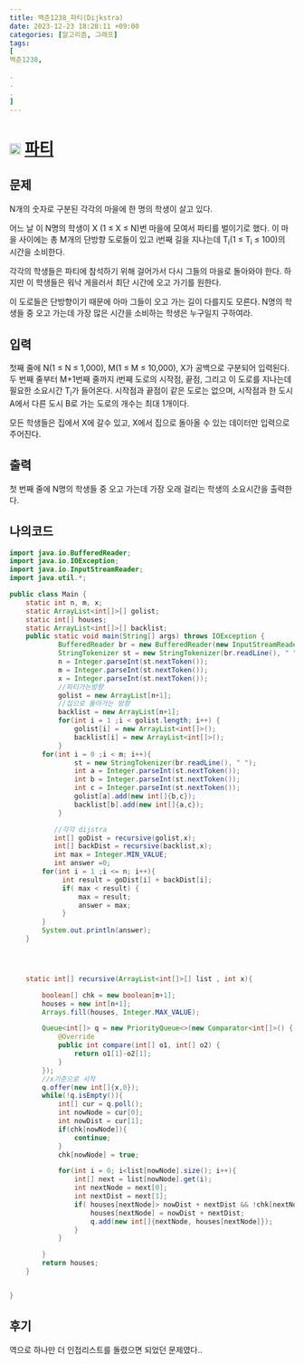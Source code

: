 ```yaml
---
title: 백준1238_파티(Dijkstra)
date: 2023-12-23 18:28:11 +09:00
categories: [알고리즘, 그래프]
tags:
[
백준1238,

.
.
.
]
---
```


# <img width="20px"  src="https://d2gd6pc034wcta.cloudfront.net/tier/13.svg" class="solvedac-tier"> [파티](https://www.acmicpc.net/problem/1238) 



## 문제
<p>N개의 숫자로 구분된 각각의 마을에 한 명의 학생이 살고 있다.</p>

<p>어느 날 이 N명의 학생이 X (1 ≤ X ≤ N)번 마을에 모여서 파티를 벌이기로 했다. 이 마을 사이에는 총 M개의 단방향 도로들이 있고 i번째 길을 지나는데 T<sub>i</sub>(1 ≤ T<sub>i</sub> ≤ 100)의 시간을 소비한다.</p>

<p>각각의 학생들은 파티에 참석하기 위해 걸어가서 다시 그들의 마을로 돌아와야 한다. 하지만 이 학생들은 워낙 게을러서 최단 시간에 오고 가기를 원한다.</p>

<p>이 도로들은 단방향이기 때문에 아마 그들이 오고 가는 길이 다를지도 모른다. N명의 학생들 중 오고 가는데 가장 많은 시간을 소비하는 학생은 누구일지 구하여라.</p>

## 입력
<p>첫째 줄에 N(1 ≤ N ≤ 1,000), M(1 ≤ M ≤ 10,000), X가 공백으로 구분되어 입력된다. 두 번째 줄부터 M+1번째 줄까지 i번째 도로의 시작점, 끝점, 그리고 이 도로를 지나는데 필요한 소요시간 T<sub>i</sub>가 들어온다. 시작점과 끝점이 같은 도로는 없으며, 시작점과 한 도시 A에서 다른 도시 B로 가는 도로의 개수는 최대 1개이다.</p>

<p>모든 학생들은 집에서 X에 갈수 있고, X에서 집으로 돌아올 수 있는 데이터만 입력으로 주어진다.</p>

## 출력
<p>첫 번째 줄에 N명의 학생들 중 오고 가는데 가장 오래 걸리는 학생의 소요시간을 출력한다.</p>

## 나의코드
```java
import java.io.BufferedReader;
import java.io.IOException;
import java.io.InputStreamReader;
import java.util.*;

public class Main {
    static int n, m, x;
    static ArrayList<int[]>[] golist;
    static int[] houses;
    static ArrayList<int[]>[] backlist;
    public static void main(String[] args) throws IOException {
            BufferedReader br = new BufferedReader(new InputStreamReader(System.in));
            StringTokenizer st = new StringTokenizer(br.readLine(), " ");
            n = Integer.parseInt(st.nextToken());
            m = Integer.parseInt(st.nextToken());
            x = Integer.parseInt(st.nextToken());
            //파티가는방향
            golist = new ArrayList[n+1];
            //집으로 돌아가는 방향
            backlist = new ArrayList[n+1];
            for(int i = 1 ;i < golist.length; i++) {
                golist[i] = new ArrayList<int[]>();
                backlist[i] = new ArrayList<int[]>();
            }
        for(int i = 0 ;i < m; i++){
                st = new StringTokenizer(br.readLine(), " ");
                int a = Integer.parseInt(st.nextToken());
                int b = Integer.parseInt(st.nextToken());
                int c = Integer.parseInt(st.nextToken());
                golist[a].add(new int[]{b,c});
                backlist[b].add(new int[]{a,c});
            }

           //각각 dijstra
           int[] goDist = recursive(golist,x);
           int[] backDist = recursive(backlist,x);
           int max = Integer.MIN_VALUE;
           int answer =0;
        for(int i = 1 ;i <= n; i++){
             int result = goDist[i] + backDist[i];
             if( max < result) {
                 max = result;
                 answer = max;
             }
        }
        System.out.println(answer);
    }




    static int[] recursive(ArrayList<int[]>[] list , int x){

        boolean[] chk = new boolean[m+1];
        houses = new int[n+1];
        Arrays.fill(houses, Integer.MAX_VALUE);

        Queue<int[]> q = new PriorityQueue<>(new Comparator<int[]>() {
            @Override
            public int compare(int[] o1, int[] o2) {
                return o1[1]-o2[1];
            }
        });
        //x기준으로 시작
        q.offer(new int[]{x,0});
        while(!q.isEmpty()){
            int[] cur = q.poll();
            int nowNode = cur[0];
            int nowDist = cur[1];
            if(chk[nowNode]){
                continue;
            }
            chk[nowNode] = true;

            for(int i = 0; i<list[nowNode].size(); i++){
                int[] next = list[nowNode].get(i);
                int nextNode = next[0];
                int nextDist = next[1];
                if( houses[nextNode]> nowDist + nextDist && !chk[nextNode]){
                    houses[nextNode] = nowDist + nextDist;
                    q.add(new int[]{nextNode, houses[nextNode]});
                }
            }

        }
        return houses;
    }


}

```

## 후기
<p>역으로 하나만 더 인접리스트를 돌렸으면 되었던 문제였다..</p>
